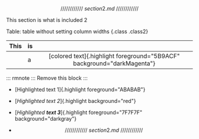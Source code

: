 $$////////////~section2.md~////////////$$

This section is what is included 2

Table: table without setting column widths {.class .class2}

| This | is |                                                                         |
|:-----|:---|:-----------------------------------------------------------------------:|
|      | a  | [colored text]{.highlight foreground="5B9ACF" background="darkMagenta"} |

::: rmnote :::
Remove this block
:::

- [Highlighted text 1]{.highlight foreground="ABABAB"} <!--Colored text (0xABABAB), transparent background-->
- [_Highlighted text 2_]{.highlight background="red"} <!--Text color unchanged, Red background-->
- [_Highlighted **text 3**_]{.highlight foreground="7F7F7F" background="darkgray"}<!--
Colored text (0x7F7F7f), darkgray background-->

- $$////////////~section2.md~////////////$$
